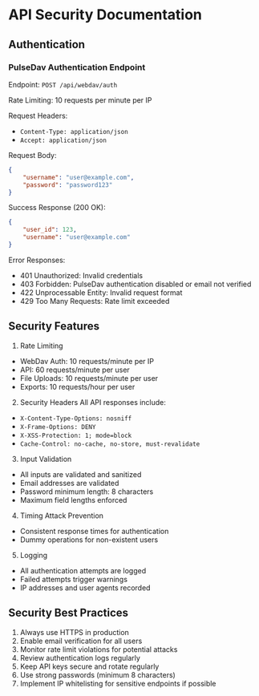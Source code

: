 # API Security Documentation

## Authentication

### PulseDav Authentication Endpoint

Endpoint: `POST /api/webdav/auth`

Rate Limiting: 10 requests per minute per IP

Request Headers:
- `Content-Type: application/json`
- `Accept: application/json`

Request Body:
```json
{
    "username": "user@example.com",
    "password": "password123"
}
```

Success Response (200 OK):
```json
{
    "user_id": 123,
    "username": "user@example.com"
}
```

Error Responses:
- 401 Unauthorized: Invalid credentials
- 403 Forbidden: PulseDav authentication disabled or email not verified
- 422 Unprocessable Entity: Invalid request format
- 429 Too Many Requests: Rate limit exceeded

## Security Features

1. Rate Limiting
- WebDav Auth: 10 requests/minute per IP
- API: 60 requests/minute per user
- File Uploads: 10 requests/minute per user
- Exports: 10 requests/hour per user

2. Security Headers
All API responses include:
- `X-Content-Type-Options: nosniff`
- `X-Frame-Options: DENY`
- `X-XSS-Protection: 1; mode=block`
- `Cache-Control: no-cache, no-store, must-revalidate`

3. Input Validation
- All inputs are validated and sanitized
- Email addresses are validated
- Password minimum length: 8 characters
- Maximum field lengths enforced

4. Timing Attack Prevention
- Consistent response times for authentication
- Dummy operations for non-existent users

5. Logging
- All authentication attempts are logged
- Failed attempts trigger warnings
- IP addresses and user agents recorded

## Security Best Practices

1. Always use HTTPS in production
2. Enable email verification for all users
3. Monitor rate limit violations for potential attacks
4. Review authentication logs regularly
5. Keep API keys secure and rotate regularly
6. Use strong passwords (minimum 8 characters)
7. Implement IP whitelisting for sensitive endpoints if possible

